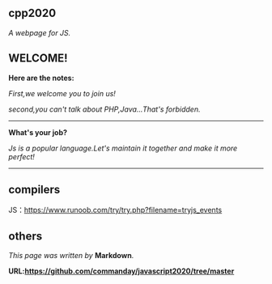 ## cpp2020

*A webpage for JS.*
## WELCOME!
**Here are the notes:**

*First,we welcome you to join us!*

*second,you can't talk about PHP,Java…That's forbidden.*
***
**What's your job?**

*Js is a popular language.Let's maintain it together and make it more perfect!*
***

## compilers

JS：https://www.runoob.com/try/try.php?filename=tryjs_events

## others
*This page was written by* __Markdown__.

__URL:https://github.com/commanday/javascript2020/tree/master__

